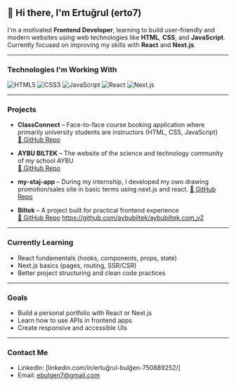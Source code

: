 ## 👋 Hi there, I'm Ertuğrul (erto7)

I'm a motivated **Frontend Developer**, learning to build user-friendly and modern websites using web technologies like **HTML**, **CSS**, and **JavaScript**.
Currently focused on improving my skills with **React** and **Next.js**.

---

### Technologies I'm Working With
![HTML5](https://img.shields.io/badge/-HTML5-E34F26?style=flat-square&logo=html5&logoColor=white)
![CSS3](https://img.shields.io/badge/-CSS3-1572B6?style=flat-square&logo=css3)
![JavaScript](https://img.shields.io/badge/-JavaScript-F7DF1E?style=flat-square&logo=javascript&logoColor=black)
![React](https://img.shields.io/badge/-React-61DAFB?style=flat-square&logo=react)
![Next.js](https://img.shields.io/badge/-Next.js-black?style=flat-square&logo=next.js)

---

### Projects
- **ClassConnect** – Face-to-face course booking application where primarily university students are instructors (HTML, CSS, JavaScript)  
  [🔗 GitHub Repo](https://github.com/erto7/classConnect)

- **AYBU BILTEK** – The website of the science and technology community of my school AYBU  
  [🔗 GitHub Repo](https://github.com/aybubiltek/aybubiltek.com_v2)

- **my-staj-app** – During my internship, I developed my own drawing promotion/sales site in basic terms using next.js and react. 
  [🔗 GitHub Repo](https://github.com/erto7/staj-app.git)

- **Biltek** – A project built for practical frontend experience  
  [🔗 GitHub Repo](https://github.com/erto7/biltek)
https://github.com/aybubiltek/aybubiltek.com_v2
---

### Currently Learning
- React fundamentals (hooks, components, props, state)
- Next.js basics (pages, routing, SSR/CSR)
- Better project structuring and clean code practices

---

### Goals
- Build a personal portfolio with React or Next.js
- Learn how to use APIs in frontend apps
- Create responsive and accessible UIs

---

### Contact Me
- LinkedIn: [linkedin.com/in/ertuğrul-bulğen-750889252/]
- Email: ebulgen7@gmail.com

